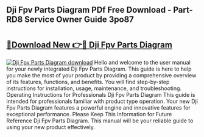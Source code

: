 ## Dji Fpv Parts Diagram PDf Free Download - Part-RD8 Service Owner Guide 3po87

# <h2><a href="http://dfubg8.blite.top/?on=Dji+Fpv+Parts+Diagram">🔗Download New 👉🔴 Dji Fpv Parts Diagram</a></h2>

[![Dji Fpv Parts Diagram download](https://i.imgur.com/lujVjoI.png)](http://dfubg8.blite.top/?on=Dji+Fpv+Parts+Diagram)
Hello and welcome to the user manual for your newly integrated Dji Fpv Parts Diagram. This guide is here to help you make the most of your product by providing a comprehensive overview of its features, functions, and benefits. You will find step-by-step instructions for installation, usage, maintenance, and troubleshooting. Operating Instructions for Professionals Dji Fpv Parts Diagram This guide is intended for professionals familiar with product type operation. Your new Dji Fpv Parts Diagram features a powerful engine and innovative features for exceptional performance. Please Keep This Information for Future Reference Dji Fpv Parts Diagram. This manual will be your reliable guide to using your new product effectively.
